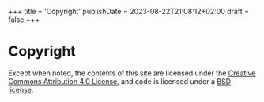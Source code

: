 +++
title = 'Copyright'
publishDate = 2023-08-22T21:08:12+02:00
draft = false
+++

# Copyright

Except when noted, the contents of this site are licensed under the [Creative Commons Attribution 4.0 License](https://creativecommons.org/licenses/by/4.0/), and code is licensed under a [BSD license](/LICENSE).

